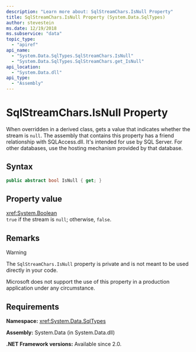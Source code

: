 ```yaml
---
description: "Learn more about: SqlStreamChars.IsNull Property"
title: SqlStreamChars.IsNull Property (System.Data.SqlTypes)
author: stevestein
ms.date: 12/19/2018
ms.subservice: "data"
topic_type:
  - "apiref"
api_name:
  - "System.Data.SqlTypes.SqlStreamChars.IsNull"
  - "System.Data.SqlTypes.SqlStreamChars.get_IsNull"
api_location:
  - "System.Data.dll"
api_type:
  - "Assembly"
---
```

# SqlStreamChars.IsNull Property

When overridden in a derived class, gets a value that indicates whether the stream is `null`. The assembly that contains this property has a friend relationship with SQLAccess.dll. It's intended for use by SQL Server. For other databases, use the hosting mechanism provided by that database.

## Syntax

```csharp
public abstract bool IsNull { get; }
```

## Property value

<xref:System.Boolean>\
`true` if the stream is `null`; otherwise, `false`.

## Remarks

> [!WARNING]
> The `SqlStreamChars.IsNull` property is private and is not meant to be used directly in your code.
>
> Microsoft does not support the use of this property in a production application under any circumstance.

## Requirements

**Namespace:** <xref:System.Data.SqlTypes>

**Assembly:** System.Data (in System.Data.dll)

**.NET Framework versions:** Available since 2.0.
